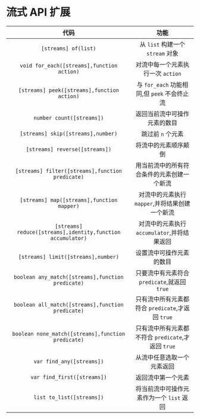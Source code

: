# 流式 API 扩展

代码|功能
:---:|:---:
`[streams] of(list)`|从 `list` 构建一个 `stream` 对象
`void for_each([streams],function action)`|对流中每一个元素执行一次 `action`
`[streams] peek([streams],function action)`|与 `for_each` 功能相同,但 `peek` 不会终止流
`number count([streams])`|返回当前流中可操作元素的数目
`[streams] skip([streams],number)`|跳过前 `n` 个元素
`[streams] reverse([streams])`|将流中的元素顺序颠倒
`[streams] filter([streams],function predicate)`|用当前流中的所有符合条件的元素创建一个新流
`[streams] map([streams],function mapper)`|对流中的元素执行 `mapper`,并将结果创建一个新流
`[streams] reduce([streams],identity,function accumulator)`|对流中的元素执行 `accumulator`,并将结果返回
`[streams] limit([streams],number)`|设置流中可操作元素的数目
`boolean any_match([streams],function predicate)`|只要流中有元素符合 `predicate`,就返回 `true`
`boolean all_match([streams],function predicate)`|只有流中所有元素都符合 `predicate`,才返回 `true`
`boolean none_match([streams],function predicate)`|只有流中所有元素都不符合 `predicate`,才返回 `true`
`var find_any([streams])`|从流中任意选取一个元素返回
`var find_first([streams])`|返回流中第一个元素
`list to_list([streams])`|将当前流中可操作元素作为一个 `list` 返回